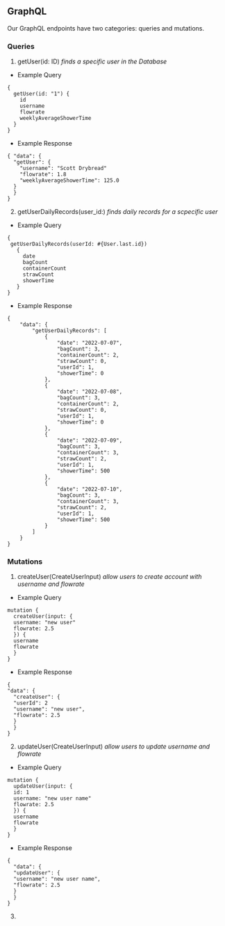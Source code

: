 ## GraphQL

Our GraphQL endpoints have two categories: queries and mutations.

### Queries

1. getUser(id: ID) *finds a specific user in the Database*

* Example Query

```
{
  getUser(id: "1") {
    id
    username
    flowrate
    weeklyAverageShowerTime
  }
}
```

* Example Response

```
{ "data": {
  "getUser": {
    "username": "Scott Drybread"
    "flowrate": 1.8
    "weeklyAverageShowerTime": 125.0
  }
  }
}
```

2. getUserDailyRecords(user_id:) *finds daily records for a scpecific user*

* Example Query

```
{ 
 getUserDailyRecords(userId: #{User.last.id})
   {
     date
     bagCount
     containerCount
     strawCount
     showerTime
   }
}
 ```

* Example Response

```
{
    "data": {
        "getUserDailyRecords": [
            {
                "date": "2022-07-07",
                "bagCount": 3,
                "containerCount": 2,
                "strawCount": 0,
                "userId": 1,
                "showerTime": 0
            },
            {
                "date": "2022-07-08",
                "bagCount": 3,
                "containerCount": 2,
                "strawCount": 0,
                "userId": 1,
                "showerTime": 0
            },
            {
                "date": "2022-07-09",
                "bagCount": 3,
                "containerCount": 3,
                "strawCount": 2,
                "userId": 1,
                "showerTime": 500
            },
            {
                "date": "2022-07-10",
                "bagCount": 3,
                "containerCount": 3,
                "strawCount": 2,
                "userId": 1,
                "showerTime": 500
            }
        ]
    }
}
```

### Mutations

1. createUser(CreateUserInput) *allow users to create account with username and flowrate*

* Example Query

```
mutation {
  createUser(input: {
  username: "new user"
  flowrate: 2.5
  }) {
  username
  flowrate
  }
}
```

* Example Response

```
{
"data": {
  "createUser": {
  "userId": 2
  "username": "new user",
  "flowrate": 2.5
  }
  }
}
```

2. updateUser(CreateUserInput) *allow users to update username and flowrate*

* Example Query

```
mutation {
  updateUser(input: {
  id: 1
  username: "new user name"
  flowrate: 2.5
  }) {
  username
  flowrate
  }
}
```

* Example Response

```
{
  "data": {
  "updateUser": {
  "username": "new user name",
  "flowrate": 2.5
  }
  }
}
```

3.
